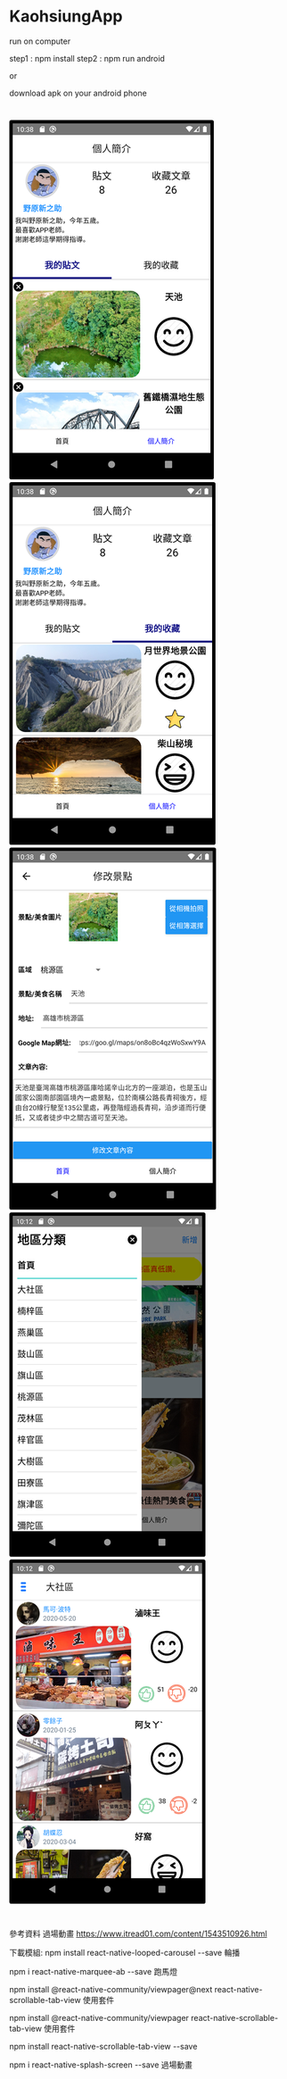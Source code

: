 # KaohsiungApp
run on computer 

step1 : npm install
step2 : npm run android

or

download apk on your android phone



#
![image](https://github.com/C107156116/KaohsiungApp/blob/main/image/image1.png)
![image](https://github.com/C107156116/KaohsiungApp/blob/main/image/image2.png)
![image](https://github.com/C107156116/KaohsiungApp/blob/main/image/image3.png)
![image](https://github.com/C107156116/KaohsiungApp/blob/main/image/image4.png)
![image](https://github.com/C107156116/KaohsiungApp/blob/main/image/image5.png)



#
參考資料 
過場動畫 https://www.itread01.com/content/1543510926.html

下載模組:
npm install react-native-looped-carousel --save  輪播

npm i react-native-marquee-ab --save	跑馬燈

npm install @react-native-community/viewpager@next  react-native-scrollable-tab-view 使用套件

npm install @react-native-community/viewpager	react-native-scrollable-tab-view 使用套件

npm install react-native-scrollable-tab-view --save  

npm i react-native-splash-screen --save 過場動畫













